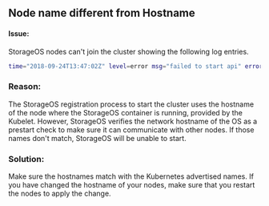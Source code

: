 ## Node name different from Hostname

#### Issue:
StorageOS nodes can't join the cluster showing the following log entries.

```bash
time="2018-09-24T13:47:02Z" level=error msg="failed to start api" error="error verifying UUID: UUID aed3275f-846b-1f75-43a1-adbfec8bf974 has already been registered and has hostname 'debian-4', not 'node4'" module=command
```
### Reason:

The StorageOS registration process to start the cluster uses the hostname of
the node where the StorageOS container is running, provided by the Kubelet.
However, StorageOS verifies the network hostname of the OS as a prestart check
to make sure it can communicate with other nodes. If those names don't match,
StorageOS will be unable to start.

### Solution:

Make sure the hostnames match with the Kubernetes advertised names. If
you have changed the hostname of your nodes, make sure that you restart the
nodes to apply the change.
